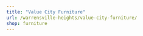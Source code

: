 ```yaml
---
title: "Value City Furniture"
url: /warrensville-heights/value-city-furniture/
shop: furniture
---
```


